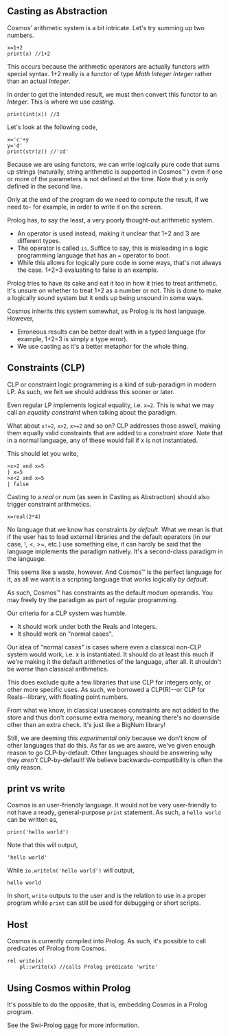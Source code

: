 
Casting as Abstraction
----

Cosmos' arithmetic system is a bit intricate. Let's try summing up two numbers.

```
x=1+2
print(x) //1+2
```

This occurs because the arithmetic operators are actually functors with special syntax. 1+2 really is a functor of type _Math Integer Integer_ rather than an actual _Integer_.

In order to get the intended result, we must then convert this functor to an _Integer_. This is where we use _casting_.
```
print(int(x)) //3
```
Let's look at the following code,
```
x='c'+y
y='d'
print(str(z)) //'cd'
```

Because we are using functors, we can write logically pure code that sums up strings (naturally, string arithmetic is supported in Cosmos™ ) even if one or more of the parameters is not defined at the time. Note that _y_ is only defined in the second line.

Only at the end of the program do we need to compute the result, if we need to- for example, in order to write it on the screen. 

Prolog has, to say the least, a very poorly thought-out arithmetic system.
- An operator is used instead, making it unclear that 1+2 and 3 are different types.
- The operator is called `is`. Suffice to say, this is misleading in a logic programming language that has an `=` operator to boot.
- While this allows for logically pure code in some ways, that's not always the case. 1+2=3 evaluating to false is an example.

Prolog tries to have its cake and eat it too in how it tries to treat arithmetic. It's unsure on whether to treat 1+2 as a number or not. This is done to make a logically sound system but it ends up being unsound in some ways.

Cosmos inherits this system somewhat, as Prolog is its host language. However, 
- Erroneous results can be better dealt with in a typed language (for example, 1+2=3 is simply a type error).
- We use casting as it's a better metaphor for the whole thing.

Constraints (CLP)
----

CLP or constraint logic programming is a kind of sub-paradigm in modern LP. As such, we felt we should address this sooner or later.

Even regular LP implements logical equality, i.e. `x=2`. This is what we may call an _equality constraint_ when talking about the paradigm.

What about `x!=2`, `x>2`, `x>=2` and so on? CLP addresses those aswell, making them equally valid constraints that are added to a _constraint store_. Note that in a normal language, any of these would fail if x is not instantiated.

This should let you write,

```
>x>2 and x=5
| x=5
>x<2 and x=5
| false
```

Casting to a _real_ or _num_ (as seen in Casting as Abstraction) should also trigger constraint arithmetics.

`x=real(2*4)`

No language that we know has constraints _by default_. What we mean is that if the user has to load external libraries and the default operators (in our case, !, <, >=, etc.) use something else, it can hardly be said that the language implements the paradigm natively. It's a second-class paradigm in the language.

This seems like a waste, however. And Cosmos™ is the perfect language for it, as all we want is a scripting language that works logically _by default_.

As such, Cosmos™ has constraints as the default modum operandis. You may freely try the paradigm as part of regular programming.

Our criteria for a CLP system was humble.

- It should work under both the Reals and Integers.
- It should work on "normal cases".

Our idea of "normal cases" is cases where even a classical non-CLP system would work, i.e. x is instantiated. It should do at least this much if we're making it the default arithmetics of the language, after all. It shouldn't be _worse_ than classical arithmetics.

This does exclude quite a few libraries that use CLP for integers only, or other more specific uses. As such, we borrowed a CLP(R)--or CLP for Reals--library, with floating point numbers. 

From what we know, in classical usecases constraints are not added to the store and thus don't consume extra memory, meaning there's no downside other than an extra check. It's just like a BigNum library!

Still, we are deeming this _experimental_ only because we don't know of other languages that do this. As far as we are aware, we've given enough reason to go CLP-by-default. Other languages should be answering why they _aren't_ CLP-by-default! We believe backwards-compatibility is often the only reason.

print vs write
----

Cosmos is an user-friendly language. It would not be very user-friendly to not have a ready, general-purpose `print` statement. As such, a `hello world` can be written as,

`print('hello world')`

Note that this will output,

`'hello world'`

While `io.writeln('hello world')` will output,

`hello world`

In short, `write` outputs to the user and is the relation to use in a proper program while `print` can still be used for debugging or short scripts.


Host
----

Cosmos is currently compiled into Prolog. As such, it's possible to call predicates of Prolog from Cosmos.

```
rel write(x)
    pl::write(x) //calls Prolog predicate 'write'
```


Using Cosmos within Prolog
----
It's possible to do the opposite, that is, embedding Cosmos in a Prolog program.

See the Swi-Prolog [page](https://www.swi-prolog.org/pack/list?p=cosmos) for more information.
